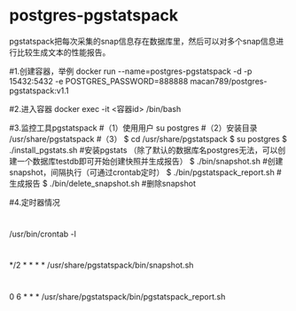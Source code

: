 # postgres-pgstatspack
pgstatspack把每次采集的snap信息存在数据库里，然后可以对多个snap信息进行比较生成文本的性能报告。

#1.创建容器，举例
docker run --name=postgres-pgstatspack -d -p 15432:5432 -e POSTGRES_PASSWORD=888888 macan789/postgres-pgstatspack:v1.1

#2.进入容器
docker exec -it <容器id> /bin/bash

#3.监控工具pgstatspack
#（1）使用用户
su postgres
#（2）安装目录
/usr/share/pgstatspack
#（3）
$ cd /usr/share/pgstatspack
$ su postgres
$ ./install_pgstats.sh       #安装pgstats （除了默认的数据库名postgres无法，可以创建一个数据库testdb即可开始创建快照并生成报告）
$ ./bin/snapshot.sh          #创建snapshot，间隔执行（可通过crontab定时）
$ ./bin/pgstatspack_report.sh    #生成报告
$ ./bin/delete_snapshot.sh      #删除snapshot

#4.定时器情况
#
/usr/bin/crontab -l
#
*/2 * * * * /usr/share/pgstatspack/bin/snapshot.sh
#
0 6 * * * /usr/share/pgstatspack/bin/pgstatspack_report.sh




